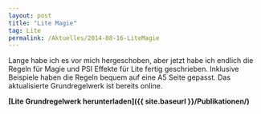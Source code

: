 ```yaml
---
layout: post
title: "Lite Magie"
tag: Lite
permalink: /Aktuelles/2014-08-16-LiteMagie
---
```



Lange habe ich es vor mich hergeschoben, aber jetzt habe ich endlich die Regeln für Magie und PSI Effekte für Lite fertig geschrieben. Inklusive Beispiele haben die Regeln bequem auf eine A5 Seite gepasst. Das aktualisierte Grundregelwerk ist bereits online.

**[Lite Grundregelwerk herunterladen]({{ site.baseurl }}/Publikationen/)**


